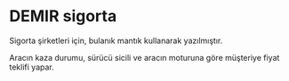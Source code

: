 # DEMIR sigorta

Sigorta şirketleri için, bulanık mantık kullanarak yazılmıştır.

Aracın kaza durumu, sürücü sicili ve aracın moturuna göre müşteriye fiyat teklifi yapar.
